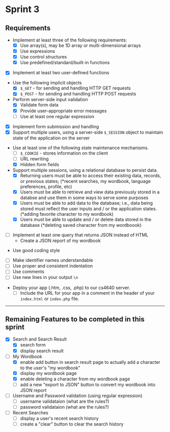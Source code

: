 # Sprint 3

## Requirements
- Implement at least three of the following requirements:
    - [x] Use array(s), may be 1D array or multi-dimensional arrays
    - [x] Use expressions
    - [x] Use control structures
    - [x] Use predefined/standard/built-in functions
- [x] Implement at least two user-defined functions
- Use the following implicit objects
    - [x] ```$_GET``` - for sending and handling HTTP GET requests
    - [x] ```$_POST``` - for sending and handling HTTP POST requests

- Perform server-side input validation
    - [x] Validate form data
    - [x] Provide user-appropriate error messages
    - [ ] Use at least one regular expression
- [x] Implement form submission and handling
- [x] Support multiple users, using a server-side ```$_SESSION``` object to 
maintain state of the application on the server
- Use at least one of the following state maintenance mechanisms.
    - [ ] ```$_COOKIE``` - stores information on the client
    - [ ] URL rewriting
    - [x] Hidden form fields
- Support multiple sessions, using a relational database to persist data.
    - [x] Returning users must be able to access their existing data, records, or
    previous states; (*recent searches, my wordbook, language preferences,
    profile, etc)
    - [x] Users must be able to retrieve and view data previously stored in a 
    databse and use them in some ways to serve some purposes
    - [x] Users must be able to add data to the database; i.e., data being stored
    must reflect the user inputs and / or the application states. (*adding favorite
    character to my wordbook)
    - [x] Users must be able to update and / or delete data stored in the database
    (*deleting saved character from my wordboook)
- [ ] Implement at least one query that returns JSON instead of HTML
    * Create a JSON report of my wordbook
- Use good coding style
 - [ ] Make identifier names understandable 
 - [ ] Use proper and consistent indentation
 - [ ] Use comments
 - [ ] Use new lines in your output ```\n```
 - Deploy your app (.htm, .css, .php) to our cs4640 server.
    - [ ] Include the URL for your app in a comment in the header of your 
    ```index.html``` or ```index.php``` file.

---
## Remaining Features to be completed in this sprint
- [x] Search and Search Result
    - [x] search form
    - [x] display search result
- [ ] My Wordbook
    - [x] enable add button in search result page to actually add a character
    to the user's "my wordbook"
    - [x] display my wordbook page
    - [x] enable deleting a character from my wordbook page
    - [ ] add a new "export to JSON" button to convert my wordbook into JSON report
- [ ] Username and Password validation (using regular expression)
    - [ ] username validataion (what are the rules?)
    - [ ] password validataion (what are the rules?)
- [ ] Recent Searches
    - [ ] display a user's recent search history
    - [ ] create a "clear" button to clear the search history
